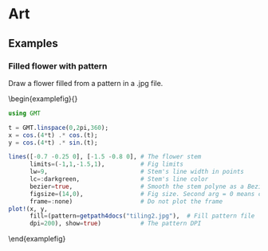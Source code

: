 # Art

## Examples

### Filled flower with pattern

Draw a flower filled from a pattern in a .jpg file.

<!-- -->
\begin{examplefig}{}
```julia
using GMT

t = GMT.linspace(0,2pi,360);
x = cos.(4*t) .* cos.(t);
y = cos.(4*t) .* sin.(t);

lines([-0.7 -0.25 0], [-1.5 -0.8 0], # The flower stem
      limits=(-1,1,-1.5,1),          # Fig limits
      lw=9,                          # Stem's line width in points
      lc=:darkgreen,                 # Stem's line color
      bezier=true,                   # Smooth the stem polyne as a Bezier curve
      figsize=(14,0),                # Fig size. Second arg = 0 means compute the height keeping aspect ratio
      frame=:none)                   # Do not plot the frame
plot!(x, y,
      fill=(pattern=getpath4docs("tiling2.jpg"),  # Fill pattern file
      dpi=200), show=true)           # The pattern DPI
```
\end{examplefig}